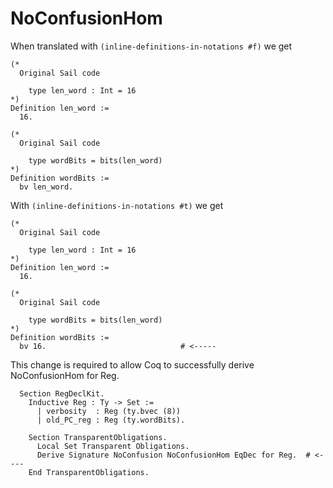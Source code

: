 # NoConfusionHom

When translated with `(inline-definitions-in-notations #f)` we get

```coq's
(*
  Original Sail code
  
    type len_word : Int = 16
*)
Definition len_word :=
  16.

(*
  Original Sail code
  
    type wordBits = bits(len_word)
*)
Definition wordBits :=
  bv len_word.
```

With `(inline-definitions-in-notations #t)` we get

```coq's
(*
  Original Sail code
  
    type len_word : Int = 16
*)
Definition len_word :=
  16.

(*
  Original Sail code
  
    type wordBits = bits(len_word)
*)
Definition wordBits :=
  bv 16.                              # <----- 
```

This change is required to allow Coq to successfully derive NoConfusionHom for Reg.

```coq
  Section RegDeclKit.
    Inductive Reg : Ty -> Set :=
      | verbosity  : Reg (ty.bvec (8))
      | old_PC_reg : Reg (ty.wordBits).
    
    Section TransparentObligations.
      Local Set Transparent Obligations.
      Derive Signature NoConfusion NoConfusionHom EqDec for Reg.  # <----
    End TransparentObligations.
```
